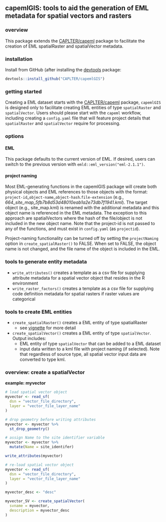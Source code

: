
<!-- README.md is generated from README.Rmd. Please edit the latter. -->

## capemlGIS: tools to aid the generation of EML metadata for spatial vectors and rasters

### overview

This package extends the
[CAPLTER/capeml](https://github.com/CAPLTER/capeml) package to
facilitate the creation of EML spatialRaster and spatialVector metadata.

### installation

Install from GitHub (after installing the
[devtools](https://cran.r-project.org/web/packages/devtools/index.html)
package:

``` r
devtools::install_github("CAPLTER/capemlGIS")
```

### getting started

Creating a EML dataset starts with the
[CAPLTER/capeml](https://github.com/CAPLTER/capeml) package, `capemlGIS`
is designed only to facilitate creating EML entities of type
`spatialRaster` and `spatialVector`. Users should please start with the
`capeml` workflow, including creating a `config.yaml` file that will
feature project details that `spatialRaster` and `spatialVector` require
for processing.

### options

#### EML

This package defaults to the current version of EML. If desired, users
can switch to the previous version with
`emld::eml_version("eml-2.1.1")`.

#### project naming

Most EML-generating functions in the capemlGIS package will create both
physical objects and EML references to those objects with the format:
`project-id`\_`object-name`\_`object-hash`.`file-extension` (e.g.,
*664\_site\_map\_5fb7b8d53d48010eab1a2e73db7f1941.kml*). The target
object (e.g., site\_map.kml) is renamed with the additional metadata and
this object name is referenced in the EML metadata. The exception to
this approach are spatialVectors where the hash of the file/object is
not included in the new object name. Note that the project-id is not
passed to any of the functions, and must exist in `config.yaml` (as
`projectid`).

Project-naming functionality can be turned off by setting the
`projectNaming` option in `create_spatialRaster()` to FALSE. When set to
FALSE, the object name is not changed, and the file name of the object
is included in the EML.

### tools to generate entity metadata

  - `write_attributes()` creates a template as a csv file for supplying
    attribute metadata for a spatial vector object that resides in the R
    environment
  - `write_raster_factors()` creates a template as a csv file for
    supplying code definition metadata for spatial rasters if raster
    values are categorical

### tools to create EML entities

  - `create_spatialRaster()` creates a EML entity of type spatialRaster
    - see
    [vignette](https://caplter.github.io/capeml/articles/create_spatialRaster.html)
    for more detail
  - `create_spatialVector()` creates a EML entity of type
    `spatialVector`. Output includes:
      - EML entity of type `spatialVector` that can be added to a EML
        dataset
      - input data written to a kml file with project naming (if
        selected). Note that regardless of source type, all spatial
        vector input data are converted to type kml.

### overview: create a spatialVector

**example: myvector**

``` r
# load spatial vector object
myvector <- read_sf(
  dsn = "vector_file_directory",
  layer = "vector_file_layer_name"
)

# drop geometry before writing attributes
myvector <- myvector %>%
  st_drop_geometry()

# assign Name to the site identifier variable
myvector <- myvector %>%
  mutate(Name = site_identifer)

write_attributes(myvector)

# re-load spatial vector object
myvector <- read_sf(
  dsn = "vector_file_directory",
  layer = "vector_file_layer_name"
)

myvector_desc <- "desc"

myvector_SV <- create_spatialVector(
  svname = myvector,
  description = myvector_desc
)
```
